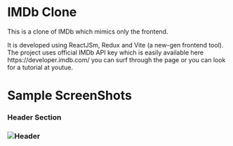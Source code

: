 # IMDb Clone
<p>This is a clone of IMDb which mimics only the frontend. </p>
It is developed using ReactJSm, Redux and Vite (a new-gen frontend tool). <br>
The project uses official IMDb API key which is easily available here https://developer.imdb.com/ you can surf through the page or you can look for a tutorial at youtue. <br>

# Sample ScreenShots
<h3>Header Section<h3>
  
![Header](https://github.com/Kartikkhare18/IMDB-Clone/assets/110482774/bfa2ffdc-7be3-4a88-87ba-9989ee5fc71c)
